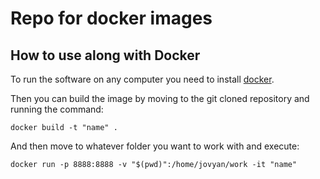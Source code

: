 # Repo for docker images


## How to use along with Docker

To run the software on any computer you need to install [docker](https://www.docker.com/).

Then you can build the image by moving to the git cloned repository and running the command:

```
docker build -t "name" .
```

And then move to whatever folder you want to work with and execute:

```
docker run -p 8888:8888 -v "$(pwd)":/home/jovyan/work -it "name"
```
